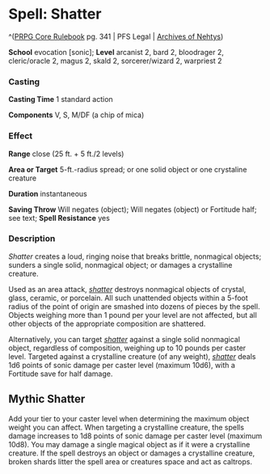 # Spell: Shatter

^([PRPG Core Rulebook][ss-shatter] pg. 341 | PFS Legal | [Archives of Nehtys][sn-shatter])

**School** evocation [sonic]; **Level** arcanist 2, bard 2, bloodrager 2, cleric/oracle 2, magus 2, skald 2, sorcerer/wizard 2, warpriest 2

### Casting

**Casting Time** 1 standard action  

**Components** V, S, M/DF (a chip of mica)

### Effect

**Range** close (25 ft. + 5 ft./2 levels)  

**Area or Target** 5-ft.-radius spread; or one solid object or one crystaline creature  

**Duration** instantaneous  

**Saving Throw** Will negates (object); Will negates (object) or Fortitude half; see text; **Spell Resistance** yes

### Description

_Shatter_ creates a loud, ringing noise that breaks brittle, nonmagical objects; sunders a single solid, nonmagical object; or damages a crystalline creature.  

Used as an area attack, _[shatter]_ destroys nonmagical objects of crystal, glass, ceramic, or porcelain. All such unattended objects within a 5-foot radius of the point of origin are smashed into dozens of pieces by the spell. Objects weighing more than 1 pound per your level are not affected, but all other objects of the appropriate composition are shattered.  

Alternatively, you can target _[shatter]_ against a single solid nonmagical object, regardless of composition, weighing up to 10 pounds per caster level. Targeted against a crystalline creature (of any weight), _[shatter]_ deals 1d6 points of sonic damage per caster level (maximum 10d6), with a Fortitude save for half damage.

## Mythic Shatter

Add your tier to your caster level when determining the maximum object weight you can affect. When targeting a crystalline creature, the spells damage increases to 1d8 points of sonic damage per caster level (maximum 10d8). You may damage a single magical object as if it were a crystalline creature. If the spell destroys an object or damages a crystalline creature, broken shards litter the spell area or creatures space and act as caltrops.

[ss-shatter]: http://paizo.com/pathfinderRPG/v57
[sn-shatter]: http://www.archivesofnethys.com/SpellDisplay.aspx?ItemName=Shatter
[shatter]: http://www.archivesofnethys.com/SpellDisplay.aspx?ItemName=shatter